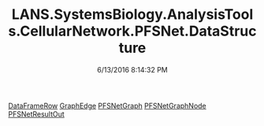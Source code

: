 ﻿---
title: LANS.SystemsBiology.AnalysisTools.CellularNetwork.PFSNet.DataStructure
date: 6/13/2016 8:14:32 PM
---

[DataFrameRow](T-LANS.SystemsBiology.AnalysisTools.CellularNetwork.PFSNet.DataStructure.DataFrameRow.html)
[GraphEdge](T-LANS.SystemsBiology.AnalysisTools.CellularNetwork.PFSNet.DataStructure.GraphEdge.html)
[PFSNetGraph](T-LANS.SystemsBiology.AnalysisTools.CellularNetwork.PFSNet.DataStructure.PFSNetGraph.html)
[PFSNetGraphNode](T-LANS.SystemsBiology.AnalysisTools.CellularNetwork.PFSNet.DataStructure.PFSNetGraphNode.html)
[PFSNetResultOut](T-LANS.SystemsBiology.AnalysisTools.CellularNetwork.PFSNet.DataStructure.PFSNetResultOut.html)
